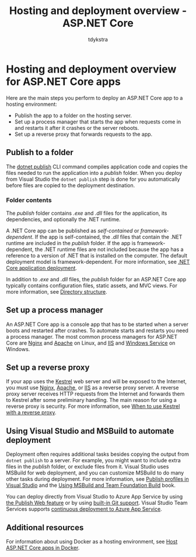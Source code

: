 ﻿---
title: Hosting and deployment overview - ASP.NET Core
author: tdykstra
description: Overview of how to set up hosting environments and deploy ASP.NET Core apps to them.
keywords: ASP.NET Core,
ms.author: riande
manager: wpickett
ms.date: 10/14/2016
ms.topic: article
ms.assetid: f0930c68-4d17-4748-adbf-801e17601eb6
ms.technology: aspnet
ms.prod: asp.net-core
uid: publishing/index
---
# Hosting and deployment overview for ASP.NET Core apps

Here are the main steps you perform to deploy an ASP.NET Core app to a hosting environment:

* Publish the app to a folder on the hosting server.
* Set up a process manager that starts the app when requests come in and restarts it after it crashes or the server reboots.
* Set up a reverse proxy that forwards requests to the app.

## Publish to a folder 

The [dotnet publish](https://docs.microsoft.com/dotnet/articles/core/tools/dotnet-publish) CLI command compiles application code and copies the files needed to run the application into a *publish* folder. When you deploy from Visual Studio the `dotnet publish` step is done for you automatically before files are copied to the deployment destination.

### Folder contents

The *publish* folder contains *.exe* and *.dll* files for the application, its dependencies, and optionally the .NET runtime.

A .NET Core app can be published as *self-contained* or *framework-dependent*. If the app is self-contained, the *.dll* files that contain the .NET runtime are included in the *publish* folder.  If the app is framework-dependent, the .NET runtime files are not included because the app has a reference to a version of .NET that is installed on the computer. The default deployment model is framework-dependent. For more information, see [.NET Core application deployment](https://docs.microsoft.com/dotnet/articles/core/deploying/index).

In addition to *.exe* and *.dll* files, the *publish* folder for an ASP.NET Core app typically contains configuration files, static assets, and MVC views.  For more information, see [Directory structure](xref:hosting/directory-structure).

## Set up a process manager

An ASP.NET Core app is a console app that has to be started when a server boots and restarted after crashes. To automate starts and restarts you need a process manager. The most common process managers for ASP.NET Core are [Nginx](xref:publishing/linuxproduction) and [Apache](xref:publishing/apache-proxy) on Linux, and [IIS](xref:publishing/iis) and [Windows Service](xref:hosting/windows-service) on Windows.

## Set up a reverse proxy

If your app uses the [Kestrel](xref:fundamentals/servers/kestrel) web server and will be exposed to the Internet, you must use [Nginx](xref:publishing/linuxproduction), [Apache](xref:publishing/apache-proxy), or [IIS](xref:publishing/iis) as a reverse proxy server. A reverse proxy server receives HTTP requests from the Internet and forwards them to Kestrel after some preliminary handling. The main reason for using a reverse proxy is security. For more information, see [When to use Kestrel with a reverse proxy](xref:fundamentals/servers/kestrel#when-to-use-kestrel-with-a-reverse-proxy).

## Using Visual Studio and MSBuild to automate deployment

Deployment often requires additional tasks besides copying the output from `dotnet publish` to a server. For example, you might want to include extra files in the *publish* folder, or exclude files from it. Visual Studio uses MSBuild for web deployment, and you can customize MSBuild to do many other tasks during deployment. For more information, see [Publish profiles in Visual Studio](xref:publishing/web-publishing-vs) and the [Using MSBuild and Team Foundation Build](http://msbuildbook.com/) book.

You can deploy directly from Visual Studio to Azure App Service by using [the Publish Web feature](xref:tutorials/publish-to-azure-webapp-using-vs) or by using [built-in Git support](xref:publishing/azure-continuous-deployment). Visual Studio Team Services supports [continuous deployment to Azure App Service](https://www.visualstudio.com/en-us/docs/build/aspnet/core/quick-to-azure).

## Additional resources

For information about using Docker as a hosting environment, see [Host ASP.NET Core apps in Docker](xref:publishing/docker).
